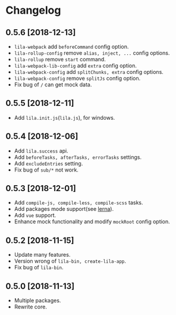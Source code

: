 # Changelog

## 0.5.6 [2018-12-13]

- `lila-webpack` add `beforeCommand` config option.
- `lila-rollup-config` remove `alias, inject, ...` config options.
- `lila-rollup` remove `start` command.
- `lila-webpack-lib-config` add `extra` config option.
- `lila-webpack-config` add `splitChunks, extra` config options.
- `lila-webpack-config` remove `splitJs` config option.
- Fix bug of `/` can get mock data.

## 0.5.5 [2018-12-11]

- Add `lila.init.js`(`lila.js`), for windows.

## 0.5.4 [2018-12-06]

- Add `lila.success` api.
- Add `beforeTasks, afterTasks, errorTasks` settings.
- Add `excludeEntries` setting.
- Fix bug of `sub/*` not work.

## 0.5.3 [2018-12-01]

- Add `compile-js, compile-less, compile-scss` tasks.
- Add packages mode support(see [lerna](https://github.com/lerna/lerna)).
- Add `vue` support.
- Enhance mock functionality and modify `mockRoot` config option.

## 0.5.2 [2018-11-15]

- Update many features.
- Version wrong of `lila-bin, create-lila-app`.
- Fix bug of `lila-bin`.

## 0.5.0 [2018-11-13]

- Multiple packages.
- Rewrite core.
